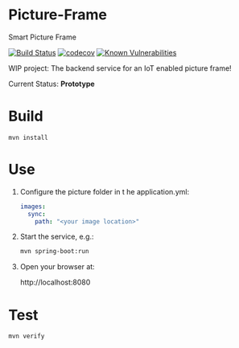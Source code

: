 # Picture-Frame
Smart Picture Frame 

[![Build Status](https://travis-ci.org/ottenwbe/smart-picture-frame.svg?branch=master)](https://travis-ci.org/ottenwbe/smart-picture-frame)
[![codecov](https://codecov.io/gh/ottenwbe/smart-picture-frame/branch/master/graph/badge.svg)](https://codecov.io/gh/ottenwbe/smart-picture-frame)
[![Known Vulnerabilities](https://snyk.io/test/github/ottenwbe/ottenwbe.github.io/badge.svg)](https://snyk.io/test/github/ottenwbe/ottenwbe.github.io)

WIP project: The backend service for an IoT enabled picture frame!

Current Status: __Prototype__

# Build

    mvn install

# Use

1. Configure the picture folder in t he application.yml:
        
    ```yaml
    images:
      sync:
        path: "<your image location>"
    ```
    
2. Start the service, e.g.:
    
    ```bash
    mvn spring-boot:run
    ```
    
3. Open your browser at:

    http://localhost:8080
    
# Test
    
    mvn verify